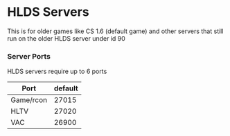# HLDS Servers

This is for older games like CS 1.6 (default game) and other servers that still run on the older HLDS server under id 90

### Server Ports
HLDS servers require up to 6 ports

| Port      | default |
|-----------|---------|
| Game/rcon | 27015   |
| HLTV      | 27020   |
| VAC       | 26900   |